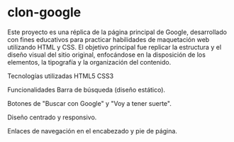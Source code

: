 # clon-google
Este proyecto es una réplica de la página principal de Google, desarrollado con fines educativos para practicar habilidades de maquetación web utilizando HTML y CSS. El objetivo principal fue replicar la estructura y el diseño visual del sitio original, enfocándose en la disposición de los elementos, la tipografía y la organización del contenido.

Tecnologías utilizadas
HTML5
CSS3

Funcionalidades
Barra de búsqueda (diseño estático).

Botones de "Buscar con Google" y "Voy a tener suerte".

Diseño centrado y responsivo.

Enlaces de navegación en el encabezado y pie de página.
